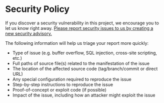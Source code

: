 # Security Policy

If you discover a security vulnerability in this project, we encourage you to let us know right away. [Please report security issues to us by creating a new security advisory.](https://github.com/Plant-Food-Research-Open/r-pipeline-development-workshop/security/advisories/new)

The following information will help us triage your report more quickly:

- Type of issue (e.g. buffer overflow, SQL injection, cross-site scripting, etc.)
- Full paths of source file(s) related to the manifestation of the issue
- The location of the affected source code (tag/branch/commit or direct URL)
- Any special configuration required to reproduce the issue
- Step-by-step instructions to reproduce the issue
- Proof-of-concept or exploit code (if possible)
- Impact of the issue, including how an attacker might exploit the issue
